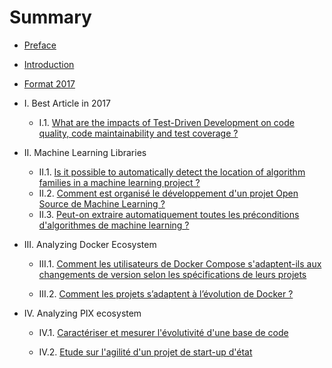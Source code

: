 # Summary

* [Preface](README.md)
* [Introduction](Introduction.md)
* [Format 2017](format-2017.md)
* I. Best Article in 2017
  * I.1. [What are the impacts of Test-Driven Development on code quality, code maintainability and test coverage ?](what-are-the-impacts-of-test-driven-development-on-code-quality-code-maintainability-and-test-coverage-.md)
* II. Machine Learning Libraries
  * II.1. [Is it possible to automatically detect the location of algorithm families in a machine learning project ?](bibliotheques-dalgorithmes-de-ml-quelle-organisation-du-projet.md)
  * II.2. [Comment est organisé le développement d'un projet Open Source de Machine Learning ?](comment-est-organise-le-developpement-dun-projet-open-source-de-machine-learning.md)
  * II.3. [Peut-on extraire automatiquement toutes les préconditions d'algorithmes de machine learning ?](#)
* III. Analyzing Docker Ecosystem

  * III.1. [Comment les utilisateurs de Docker Compose s'adaptent-ils aux changements de version selon les spécifications de leurs projets](comment-les-utilisateurs-de-docker-compose-sadaptent-ils-aux-changements-de-version-selon-les-specifications-de-leurs-projets.md)

  * III.2. [Comment les projets s’adaptent à l’évolution de Docker ?](#)

* IV. Analyzing PIX ecosystem

  * IV.1. [Caractériser et mesurer l'évolutivité d'une base de code](caracteriser-et-mesurer-levolutivite-dune-base-de-code.md)

  * IV.2. [Etude sur l'agilité d'un projet de start-up d'état](etude-sur-lagilite-dun-projet-de-start-up-detat.md) 



